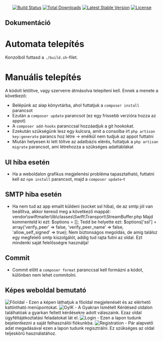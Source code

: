 
<p align="center">
<a href="https://travis-ci.org/laravel/framework"><img src="https://travis-ci.org/laravel/framework.svg" alt="Build Status"></a>
<a href="https://packagist.org/packages/laravel/framework"><img src="https://poser.pugx.org/laravel/framework/d/total.svg" alt="Total Downloads"></a>
<a href="https://packagist.org/packages/laravel/framework"><img src="https://poser.pugx.org/laravel/framework/v/stable.svg" alt="Latest Stable Version"></a>
<a href="https://packagist.org/packages/laravel/framework"><img src="https://poser.pugx.org/laravel/framework/license.svg" alt="License"></a>
</p>

## Dokumentáció

# Automata telepítés
Konzolból futtasd a `./build.sh`-filet.

# Manuális telepítés
A kódolt letöltve, vagy szerverre átmásolva telepíteni kell. Ennek a menete a következő:
- Belépünk az alap könyvtárba, ahol futtatjuk a `composer install` parancsot
- Ezután a `composer update` parancsot (ez egy frissebb verzióra hozza az appot)
- A `composer add-hooks` paranccsal hozzáadjuk a git hookokat.
- Ezekután szükségünk lesz egy kulcsra, amit a consolba írt `php artisan key:generate` parancs hoz létre -> enélkül nem tudjuk az appot futtatni
- Miután helyesen ki lett töltve az adatbázis elérés, futtatjuk a `php artisan migrate` parancsot, ami létrehozza a szükséges adattáblákat

## UI hiba esetén
- Ha a weboldalon grafikus megjelenési probléma tapasztalható, futtatni kell az `npm install` parancsot, majd a `composer update`-t

## SMTP hiba esetén
- Ha nem tud az app emailt küldeni (socket ssl hiba), de az smtp jól van beállítva, akkor keresd meg a következő mappát: vendor\swiftmailer\lib\classes\Swift\Transport\StreamBuffer.php
Majd kommenteld ki ezt: $options = [];
Tedd be helyette ezt: $options['ssl'] = array('verify_peer' => false, 'verify_peer_name' => false, 'allow_self_signed' => true);
Nem biztonságos megoldás, de amíg találsz egy megfelelő smtp kiszolgálót, addig tud rajta futni az oldal. Ezt mindenki saját felelősségre használja!

## Commit
- Commit előtt a `composer format` paranccsal kell formázni a kódot, különben nem lehet commitolni.


## Képes weboldal bemutató
<img src="https://i.imgur.com/aqfBoon.png" alt="Főoldal">
- Ezen a képen láthatjuk a főoldal megjelenését és az elérhető kattintható menüpontokat.

<img src="https://i.imgur.com/07Cbqoo.png" alt="GyIK">
- A Gyakran Ismételt Kérdésed oldalon találhatóak a gyarkan feltett kérdésekre adott válaszaink. Ezaz oldal ügyféltájékoztatási feladatokat lát el.

<img src="https://i.imgur.com/LjS5RKq.png" alt="Login">
- Ezen a lapon tudunk bejelentkezni a saját felhasználói fiókunkba.

<img src="https://i.imgur.com/QQhKzIG.png" alt="Registration">
- Pár alapvető adat megadásával ezen a lapon tudunk regisztrálni. Ez szükséges az oldal teljeskörű használatához.
